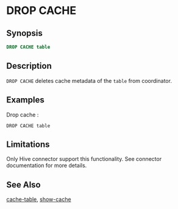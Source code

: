 DROP CACHE
==========

Synopsis
--------

``` sql
DROP CACHE table
```

Description
-----------

`DROP CACHE` deletes cache metadata of the `table` from coordinator.

Examples
--------

Drop cache :

    DROP CACHE table

Limitations
-----------

Only Hive connector support this functionality. See connector documentation for more details.

See Also
--------

[cache-table](./cache-table), [show-cache](./show-cache)

